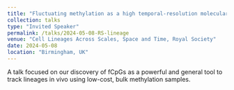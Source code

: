 ```yaml
---
title: "Fluctuating methylation as a high temporal-resolution molecular clock to track lineages in vivo."
collection: talks
type: "Invited Speaker"
permalink: /talks/2024-05-08-RS-lineage
venue: "Cell Lineages Across Scales, Space and Time, Royal Society"
date: 2024-05-08
location: "Birmingham, UK"
---
```


A talk focused on our discovery of fCpGs as a powerful and general tool to track lineages in vivo using low-cost, bulk methylation samples.